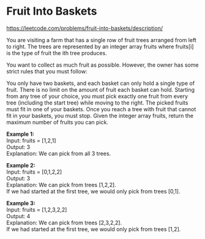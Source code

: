 # Fruit Into Baskets
https://leetcode.com/problems/fruit-into-baskets/description/

You are visiting a farm that has a single row of fruit trees arranged from left to right. The trees are represented by an integer array fruits where fruits[i] is the type of fruit the ith tree produces.

You want to collect as much fruit as possible. However, the owner has some strict rules that you must follow:

You only have two baskets, and each basket can only hold a single type of fruit. There is no limit on the amount of fruit each basket can hold.
Starting from any tree of your choice, you must pick exactly one fruit from every tree (including the start tree) while moving to the right. The picked fruits must fit in one of your baskets.
Once you reach a tree with fruit that cannot fit in your baskets, you must stop.
Given the integer array fruits, return the maximum number of fruits you can pick.

<b>Example 1:</b>\
Input: fruits = [1,2,1]\
Output: 3\
Explanation: We can pick from all 3 trees.

<b>Example 2:</b>\
Input: fruits = [0,1,2,2]\
Output: 3\
Explanation: We can pick from trees [1,2,2].\
If we had started at the first tree, we would only pick from trees [0,1].

<b>Example 3:</b>\
Input: fruits = [1,2,3,2,2]\
Output: 4\
Explanation: We can pick from trees [2,3,2,2].\
If we had started at the first tree, we would only pick from trees [1,2].